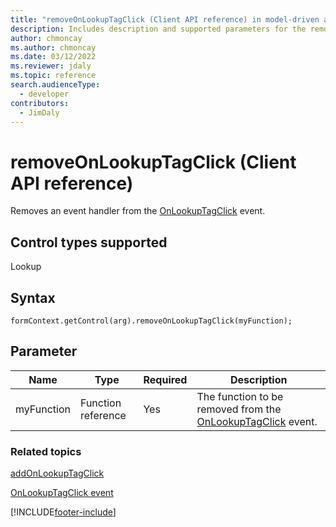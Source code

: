 ```yaml
---
title: "removeOnLookupTagClick (Client API reference) in model-driven apps| MicrosoftDocs"
description: Includes description and supported parameters for the removeOnLookupTagClick method.
author: chmoncay
ms.author: chmoncay
ms.date: 03/12/2022
ms.reviewer: jdaly
ms.topic: reference
search.audienceType: 
  - developer
contributors:
  - JimDaly
---
```

# removeOnLookupTagClick (Client API reference)

Removes an event handler from the [OnLookupTagClick](../events/onlookuptagclick.md) event.

## Control types supported

Lookup

## Syntax

`formContext.getControl(arg).removeOnLookupTagClick(myFunction);`

## Parameter

|Name|Type|Required|Description|
|--|--|--|--|
|myFunction|Function reference|Yes|The function to be removed from the [OnLookupTagClick](../events/onlookuptagclick.md) event.|

### Related topics

[addOnLookupTagClick](addOnLookupTagClick.md)
 
[OnLookupTagClick event](../events/onlookuptagclick.md)
 




[!INCLUDE[footer-include](../../../../../includes/footer-banner.md)]
